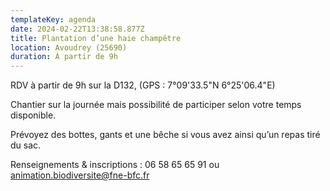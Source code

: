```yaml
---
templateKey: agenda
date: 2024-02-22T13:38:58.877Z
title: Plantation d’une haie champêtre
location: Avoudrey (25690)
duration: À partir de 9h
---
```

<!--StartFragment-->

RDV à partir de 9h sur la D132, (GPS : 7°09'33.5"N 6°25'06.4"E)

Chantier sur la journée mais possibilité de participer selon votre temps disponible.

<!--EndFragment--><!--StartFragment-->

Prévoyez des bottes, gants et une bêche si vous avez ainsi qu’un repas tiré du sac.

<!--EndFragment--><!--StartFragment-->

Renseignements & inscriptions : <!--StartFragment-->06 58 65 65 91 ou animation.biodiversite@fne-bfc.fr

<!--EndFragment-->

<!--EndFragment-->